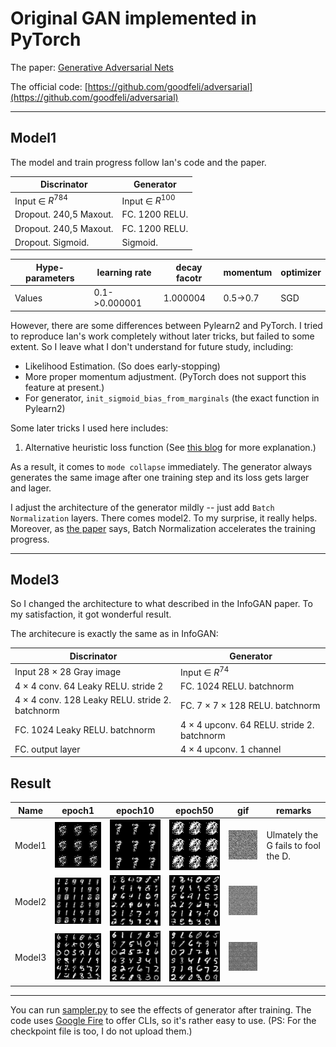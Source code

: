 # Original GAN implemented in PyTorch

The paper: [Generative Adversarial Nets](https://papers.nips.cc/paper/5423-generative-adversarial-nets.pdf)

The official code: [https://github.com/goodfeli/adversarial](https://github.com/goodfeli/adversarial)

---

## Model1
The model and train progress follow Ian's code and the paper.

| Discrinator | Generator |
| --- | --- |
| Input ∈ $R^{784}$ | Input ∈ $R^{100}$ |
| Dropout. 240,5 Maxout. | FC. 1200 RELU. |
| Dropout. 240,5 Maxout. | FC. 1200 RELU. |
| Dropout. Sigmoid. | Sigmoid. |


| Hype-parameters | learning rate | decay facotr |momentum | optimizer |
| --- | --- | --- | --- | --- |
| Values | 0.1->0.000001 | 1.000004 | 0.5->0.7 | SGD |

However, there are some differences between Pylearn2 and PyTorch. I tried to reproduce Ian's work completely without later tricks, but failed to some extent. So I leave what I don't understand for future study, including:

* Likelihood Estimation. (So does early-stopping)
* More proper momentum adjustment. (PyTorch does not support this feature at present.)
* For generator, `init_sigmoid_bias_from_marginals` (the exact function in Pylearn2)

Some later tricks I used here includes:

1. Alternative heuristic loss function (See [this blog](https://wiseodd.github.io/techblog/2016/09/17/gan-tensorflow/) for more explanation.)

As a result, it comes to `mode collapse` immediately. The generator always generates the same image after one training step and its loss gets larger and lager.

I adjust the architecture of the generator mildly -- just add `Batch Normalization` layers. There comes model2. To my surprise, it really helps. Moreover, as [the paper](https://arxiv.org/pdf/1502.03167.pdf) says, Batch Normalization accelerates the training progress.

---

## Model3

So I changed the architecture to what described in the InfoGAN paper. To my satisfaction, it got wonderful result.

The architecure is exactly the same as in InfoGAN:

| Discrinator | Generator |
| --- | --- |
| Input 28 × 28 Gray image | Input ∈ $R^{74}$ |
| 4 × 4 conv. 64 Leaky RELU. stride 2 | FC. 1024 RELU. batchnorm |
| 4 × 4 conv. 128 Leaky RELU. stride 2. batchnorm | FC. 7 × 7 × 128 RELU. batchnorm |
| FC. 1024 Leaky RELU. batchnorm | 4 × 4 upconv. 64 RELU. stride 2. batchnorm |
| FC. output layer | 4 × 4 upconv. 1 channel |

## Result

| Name | epoch1 | epoch10 | epoch50 | gif | remarks |
| --- | --- | --- | --- | --- | --- |
| Model1 | ![model1_epoch_1_iteration_400](samples/fake/fake_sample_0_400.png) | ![model1_epoch_10_iteration_300](samples/fake/fake_sample_10_300.png) | ![epoch_50_iteration_400](samples/fake/fake_sample_50_400.png) | ![fake.gif](samples/fake/fake.gif) | Ulmately the G fails to fool the D.|
| Model2 | ![model2_epoch_1_iteration_400](samples2/fake/fake_sample_0_400.png) | ![model2_epoch_10_iteration_400](samples2/fake/fake_sample_10_400.png) | ![epoch_50_iteration_400](samples2/fake/fake_sample_50_400.png) | ![fake.gif](samples2/fake/fake.gif) | |
| Model3 | ![model3_epoch_1_iteration_400](samples3/fake/fake_sample_0_3000.png) | ![model3_epoch_10_iteration_400](samples3/fake/fake_sample_10_3000.png) | ![epoch_50_iteration_400](samples3/fake/fake_sample_50_3000.png) | ![fake.gif](samples3/fake/fake.gif) | |

---

You can run [sampler.py](sampler.py) to see the effects of generator after training. The code uses [Google Fire](https://github.com/google/python-fire) to offer CLIs, so it's rather easy to use.
(PS: For the checkpoint file is too, I do not upload them.)
